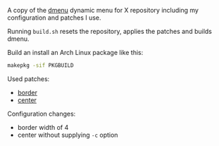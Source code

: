 A copy of the [dmenu](https://tools.suckless.org/dmenu/) dynamic menu for X
repository including my configuration and patches I use.

Running `build.sh` resets the repository, applies the patches and builds dmenu.

Build an install an Arch Linux package like this:
```sh
makepkg -sif PKGBUILD
```

Used patches:

* [border](https://tools.suckless.org/dmenu/patches/border/)
* [center](https://tools.suckless.org/dmenu/patches/center/)

Configuration changes:

* border width of 4
* center without supplying `-c` option

